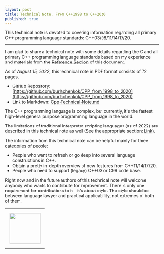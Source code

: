 ```yaml
---
layout: post
title: Technical Note. From C++1998 to C++2020
published: true
---
```


This technical note is devoted to covering information regarding all primary C++ programming language standards: C++03/98/11/14/17/20.

---

I am glad to share a technical note with some details regarding the C and all primary C++ programming language standards based on my experience and materials from the [Reference Section](https://github.com/burlachenkok/CPP_from_1998_to_2020/blob/main/Cpp-Technical-Note.md#references) of this document.

As of *August 15, 2022*, this technical note in PDF format consists of 72 pages. 

* GitHub Repository: [https://github.com/burlachenkok/CPP_from_1998_to_2020](https://github.com/burlachenkok/CPP_from_1998_to_2020)
* Link to Markdown: [Cpp-Technical-Note.md](https://github.com/burlachenkok/CPP_from_1998_to_2020/blob/main/Cpp-Technical-Note.md)

The C++ programming language is complex, but currently, it's the fastest high-level general purpose programming language in the world.

The limitations of traditional interpreter scripting languages (as of 2022) are described in this technical note as well (See the appropriate section: [Link](https://github.com/burlachenkok/CPP_from_1998_to_2020/blob/main/Cpp-Technical-Note.md#downsides-of-interpretable-languages)).

The information from this technical note can be helpful mainly for three categories of people:

* People who want to refresh or go deep into several language constructions in C++.
* Obtain a pretty in-depth overview of new features from C++11/14/17/20.
* People who need to support (legacy) C++03 or C99 code base.

Right now and in the future authors of this technical note will welcome anybody who wants to contribute for improvement. There is only one requirement for contributions to it - it's about style. The style should be between language lawyer and practical applicability, not extremes of both of them.

<table>
<tr>
<td style="padding: 15px"> <img height="100px" src="https://burlachenkok.github.io/materials/cpp-logo.svg"/></td>
</tr>
</table>
